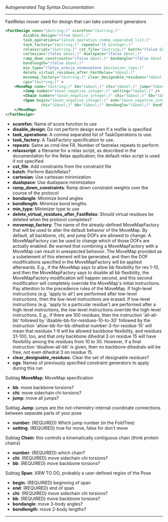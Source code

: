 <!-- THIS IS AN AUTOGENERATED FILE: Don't edit it directly, instead change the schema definition in the code itself. -->

_Autogenerated Tag Syntax Documentation:_

---
FastRelax mover used for design that can take constraint generators

```xml
<FastDesign name="(&string;)" scorefxn="(&string;)"
        disable_design="(true &bool;)"
        task_operations="(&task_operation_comma_separated_list;)"
        task_factory="(&string;)" repeats="(5 &integer;)"
        relaxscript="(&string;)" cst_file="(&string;)" batch="(false &bool;)"
        cartesian="(false &bool;)" dualspace="(false &bool;)"
        ramp_down_constraints="(false &bool;)" bondangle="(false &bool;)"
        bondlength="(false &bool;)"
        min_type="(lbfgs_armijo_nonmonotone &minimizer_type;)"
        delete_virtual_residues_after_FastRelax="(&bool;)"
        movemap_factory="(&string;)" clear_designable_residues="(&bool;)"
        cgs="(&string;)" >
    <MoveMap name="(&string;)" bb="(&bool;)" chi="(&bool;)" jump="(&bool;)" >
        <Jump number="(&non_negative_integer;)" setting="(&bool;)" />
        <Chain number="(&non_negative_integer;)" chi="(&bool;)" bb="(&bool;)" />
        <Span begin="(&non_negative_integer;)" end="(&non_negative_integer;)"
                chi="(&bool;)" bb="(&bool;)" bondangle="(&bool;)" bondlength="(&bool;)" />
    </MoveMap>
</FastDesign>
```

-   **scorefxn**: Name of score function to use
-   **disable_design**: Do not perform design even if a resfile is specified
-   **task_operations**: A comma separated list of TaskOperations to use.
-   **task_factory**: A TaskFactory specification to use.
-   **repeats**: Same as cmd-line FR. Number of fastrelax repeats to perform
-   **relaxscript**: a filename for a relax script, as described in the documentation for the Relax application; the default relax script is used if not specified
-   **cst_file**: Add constraints from the constraint file
-   **batch**: Perform BatchRelax?
-   **cartesian**: Use cartesian minimization
-   **dualspace**: Use dualspace minimization
-   **ramp_down_constraints**: Ramp down constraint weights over the course of the protocol
-   **bondangle**: Minimize bond angles
-   **bondlength**: Minimize bond lengths
-   **min_type**: Minimizer type to use
-   **delete_virtual_residues_after_FastRelax**: Should virtual residues be deleted when the protocol completes?
-   **movemap_factory**: The name of the already-defined MoveMapFactory that will be used to alter the default behavior of the MoveMap. By default, all backbone, chi, and jump DOFs are allowed to change. A MoveMapFactory can be used to change which of those DOFs are actually enabled. Be warned that combining a MoveMapFactory with a MoveMap can result in unexpected behavior. The MoveMap provided as a subelement of this element will be generated, and then the DOF modifications specified in the MoveMapFactory will be applied afterwards. E.g., if the MoveMap says to allow bb flexibility for res 1-10, and then the MoveMapFactory says to disable all bb flexibility, the MoveMapFactory modification will happen second, and this second modification will completely override the MoveMap's initial instructions. Pay attention to the precedence rules of the MoveMap. If high-level instructions (e.g. 'apply to all') are performed after low-level instructions, then the low-level instructions are erased. If low-level instructions (e.g. 'apply to a particular residue') are performed after a high-level instructions, the low-level instructions override the high-level instructions. E.g., if there are 100 residues, then the instruction 'all-all-bb' followed by 'disable-bb-for-residues-10-to-30' followed by the instruction 'allow-bb-for-bb-dihedral-number-3-for-residue-15' will mean that residues 1-9 will be allowed backbone flexibility, and residues 31-100, too, and that only backbone dihedral 3 on residue 15 will have flexibility among the residues from 10 to 30. However, if a final instruction 'disallow-all-bb' is given, then no backbone dihedrals will be free, not even dihedral 3 on residue 15.
-   **clear_designable_residues**: Clear the set of designable residues?
-   **cgs**: Names of previously specified constraint generators to apply during this run


Subtag **MoveMap**:   MoveMap specification

-   **bb**: move backbone torsions?
-   **chi**: move sidechain chi torsions?
-   **jump**: move all jumps?


Subtag **Jump**:   jumps are the not-chemistry internal coordinate connections between separate parts of your pose

-   **number**: (REQUIRED) Which jump number (in the FoldTree)
-   **setting**: (REQUIRED) true for move, false for don't move

Subtag **Chain**:   this controls a kinematically contiguous chain (think protein chains)

-   **number**: (REQUIRED) which chain?
-   **chi**: (REQUIRED) move sidechain chi torsions?
-   **bb**: (REQUIRED) move backbone torsions?

Subtag **Span**:   XRW TO DO, probably a user-defined region of the Pose

-   **begin**: (REQUIRED) beginning of span
-   **end**: (REQUIRED) end of span
-   **chi**: (REQUIRED) move sidechain chi torsions?
-   **bb**: (REQUIRED) move backbone torsions?
-   **bondangle**: move 3-body angles?
-   **bondlength**: move 2-body lengths?

---

